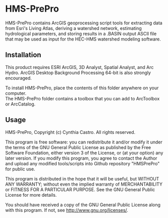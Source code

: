 HMS-PrePro
=============

HMS-PrePro contains ArcGIS geoprocessing script tools for extracting data from Esri's Living Atlas, 
deriving a watershed network, estimating hydrological parameters, and storing results in a .BASIN 
output ASCII file that may be used as input for the HEC-HMS watershed modeling software.
  

Installation
------------
This product requires ESRI ArcGIS, 3D Analyst, Spatial Analyst, and Arc Hydro.
ArcGIS Desktop Background Processing 64-bit is also strongly encouraged.

To install HMS-PrePro, place the contents of this folder anywhere on your computer.  
The HMS-PrePro folder contains a toolbox that you can add to ArcToolbox or ArcCatalog.


Usage
------------
HMS-PrePro, Copyright (c) Cynthia Castro. All rights reserved.
    
This program is free software: you can redistribute it and/or modify
it under the terms of the GNU General Public License as published by
the Free Software Foundation, either version 3 of the License, or
(at your option) any later version.  If you modify this program, you
agree to contact the Author and upload any modified tools/scripts
into Github repository "HMSPrePro" for public use.

This program is distributed in the hope that it will be useful,
but WITHOUT ANY WARRANTY; without even the implied warranty of
MERCHANTABILITY or FITNESS FOR A PARTICULAR PURPOSE.  See the
GNU General Public License for more details.

You should have received a copy of the GNU General Public License
along with this program.  If not, see <http://www.gnu.org/licenses/>.
